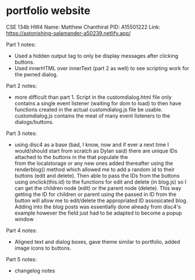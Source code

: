 # portfolio website
 CSE 134b HW4
 Name: Matthew Chanthirat
 PID: A15501222
 Link: https://astonishing-salamander-a50239.netlify.app/

 Part 1 notes: 
 - Used a hidden output tag to only be display messages after clicking buttons. 
 - Used innerHTML over innerText (part 2 as well) to see scripting work for the pwned dialog. 

 Part 2 notes: 
 - more difficult than part 1. Script in the customdialog.html file only contains a single event listener (waiting for dom to load) to then have functions created in the actual customdialog.js file be usable. customdialog.js contains the meat of many event listeners to the dialogs/buttons. 

Part 3 notes: 
- using disc4 as a base (bad, I know, now and if ever a next time I would/should start from scratch as Dylan said) there are unique IDs attached to the buttons in the <templates> that populate the <section> from the localstorage or any new ones added thereafter using the renderblog() method which allowed me to add a random id to their buttons (edit and delete). Then able to pass the IDs from the buttons using onclick(this.id) to the functions for edit and delete (in blog.js) so I can get the children node (edit) or the parent node (delete). This way getting the ID for children or parent using the passed in ID from the button will allow me to edit/delete the appropriated ID assosicated blog. Adding into the blog posts was essentially done already from disc4's example however the field just had to be adapted to become a popup window <dialog> instead of already visible/static on the page. 

Part 4 notes:
- Aligned text and dialog boxes, gave theme similar to portfolio, added image icons to buttons. 

Part 5 notes:
- changelog notes

